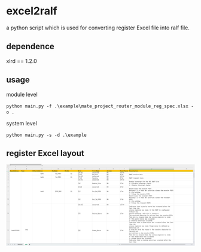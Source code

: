 # excel2ralf
a python script which is used for converting register Excel file into ralf file. 

## dependence
xlrd == 1.2.0

## usage
module level
```
python main.py -f .\example\mate_project_router_module_reg_spec.xlsx -o .
```

system level
```
python main.py -s -d .\example
```

## register Excel layout
![](img/register_Excel_layout.png)